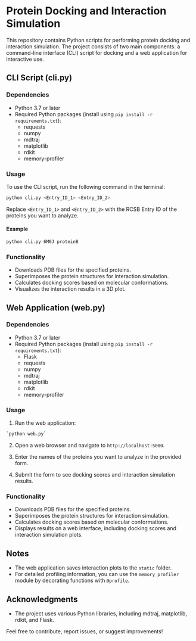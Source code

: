 # Protein Docking and Interaction Simulation

This repository contains Python scripts for performing protein docking and interaction simulation. The project consists of two main components: a command-line interface (CLI) script for docking and a web application for interactive use.

## CLI Script (cli.py)

### Dependencies

- Python 3.7 or later
- Required Python packages (install using `pip install -r requirements.txt`):
  - requests
  - numpy
  - mdtraj
  - matplotlib
  - rdkit
  - memory-profiler

### Usage

To use the CLI script, run the following command in the terminal:

```bash
python cli.py <Entry_ID_1> <Entry_ID_2>
```

Replace `<Entry_ID_1>` and `<Entry_ID_2>` with the RCSB Entry ID of the proteins you want to analyze.

#### Example

```bash
python cli.py 6M0J proteinB
```

### Functionality

- Downloads PDB files for the specified proteins.
- Superimposes the protein structures for interaction simulation.
- Calculates docking scores based on molecular conformations.
- Visualizes the interaction results in a 3D plot.

## Web Application (web.py)

### Dependencies

- Python 3.7 or later
- Required Python packages (install using `pip install -r requirements.txt`):
  - Flask
  - requests
  - numpy
  - mdtraj
  - matplotlib
  - rdkit
  - memory-profiler

### Usage

1. Run the web application:

```bash
`python web.py`
```

2. Open a web browser and navigate to `http://localhost:5000`.

3. Enter the names of the proteins you want to analyze in the provided form.

4. Submit the form to see docking scores and interaction simulation results.

### Functionality

- Downloads PDB files for the specified proteins.
- Superimposes the protein structures for interaction simulation.
- Calculates docking scores based on molecular conformations.
- Displays results on a web interface, including docking scores and interaction simulation plots.

## Notes

- The web application saves interaction plots to the `static` folder.
- For detailed profiling information, you can use the `memory_profiler` module by decorating functions with `@profile`.

## Acknowledgments

- The project uses various Python libraries, including mdtraj, matplotlib, rdkit, and Flask.

Feel free to contribute, report issues, or suggest improvements!
